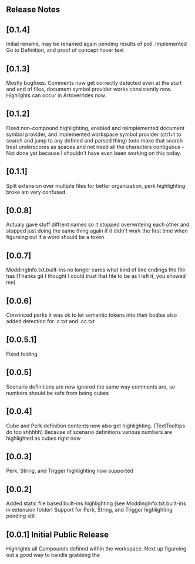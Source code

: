 ## Release Notes

## [0.1.4]
Initial rename, may be renamed again pending results of poll. Implemented Go to Definition, and proof of concept hover text

## [0.1.3]
Mostly bugfixes. Comments now get correctly detected even at the start and end of files, document symbol provider works consistently now. Highlights can occur in Artoverrides now.

## [0.1.2]
Fixed non-compound highlighting, enabled and reimplemented document symbol provider, and implemented workspace symbol provider (ctrl+t to search and jump to any defined and parsed thing) todo make that search treat underscores as spaces and not need all the characters contiguous - Not done yet because I shouldn't have even been working on this today.

## [0.1.1]
Split extension over multiple files for better organization, perk highlighting broke am very confused

## [0.0.8]
Actualy gave stuff diffrent names so it stopped overwriteing each other and stopped just doing the same thing again if it didn't work the first time when figureing out if a word should be a token

## [0.0.7]
ModdingInfo.txt.built-ins no longer cares what kind of line endings the file has (Thanks git I thought I could trust that file to be as I left it, you showed me)

## [0.0.6]
Convinced perks it was ok to let semantic tokens into their bodies also added detection for .c.txt and .cc.txt

## [0.0.5.1]
Fixed folding
## [0.0.5]
Scenario definitions  are now ignored the same way comments are, so numbers should be safe from being cubes

## [0.0.4]
Cube and Perk definition contents now also get highlighting. (TextTooltips do too shhhhh)
Because of scenario definitions various numbers are highlighted as cubes right now 

## [0.0.3]
Perk, String, and Trigger highlighting now supported

## [0.0.2]
Added static file based built-ins highlighting (see ModdingInfo.txt.built-ins in extension folder)
Support for Perk, String, and Trigger highlighting pending still.

## [0.0.1] Initial Public Release
Highlights all Compounds defined within the workspace.
Next up figureing out a good way to handle grabbing the 
